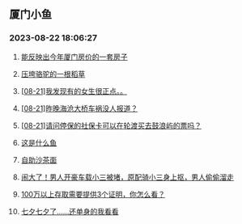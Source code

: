 ## 厦门小鱼 
### 2023-08-22 18:06:27

1. [能反映出今年厦门房价的一套房子](http://bbs.xmfish.com/read-htm-tid-18058104.html)

2. [压垮骆驼的一根稻草](http://bbs.xmfish.com/read-htm-tid-18058028.html)

3. [[08-21]我发现有的女生很正点。。](http://bbs.xmfish.com/read-htm-tid-18058132.html)

4. [[08-21]昨晚海沧大桥车祸没人报道？](http://bbs.xmfish.com/read-htm-tid-18057985.html)

5. [[08-21]请问停保的社保卡可以在轮渡买去鼓浪屿的票吗？](http://bbs.xmfish.com/read-htm-tid-18058009.html)

6. [这是什么鱼](http://bbs.xmfish.com/read-htm-tid-18058115.html)

7. [自助沙茶面](http://bbs.xmfish.com/read-htm-tid-18058001.html)

8. [闹大了！男人开豪车载小三被堵，原配骑小三身上抠，男人偷偷溜走](http://bbs.xmfish.com/read-htm-tid-18058066.html)

9. [100万以上存取需要提供3个证明，你怎么看？](http://bbs.xmfish.com/read-htm-tid-18058031.html)

10. [七夕七夕了……还单身的我看看](http://bbs.xmfish.com/read-htm-tid-18058069.html)

